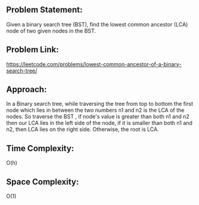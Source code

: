 ## Problem Statement: 
Given a binary search tree (BST), find the lowest common ancestor (LCA) node of two given nodes in the BST. 
## Problem Link: 
https://leetcode.com/problems/lowest-common-ancestor-of-a-binary-search-tree/ 
## Approach: 
In a Binary search tree, while traversing the tree from top to bottom the first node which lies in between the two numbers n1 and n2 is the LCA of the nodes. So traverse the BST , if node's value is greater than both n1 and n2 then our LCA lies in the left side of the node, if it is smaller than both n1 and n2, then LCA lies on the right side. Otherwise, the root is LCA. 
## Time Complexity: 
O(h) 
## Space Complexity: 
O(1)
